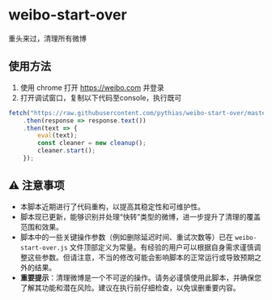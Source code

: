# weibo-start-over

重头来过，清理所有微博

## 使用方法

1. 使用 chrome 打开 https://weibo.com 并登录
2. 打开调试窗口，复制以下代码至console，执行既可
```js
fetch("https://raw.githubusercontent.com/pythias/weibo-start-over/master/weibo-start-over.js")
    .then(response => response.text())
    .then(text => {
        eval(text);
        const cleaner = new cleanup();
        cleaner.start();
    });
```

## ⚠️ 注意事项

*   本脚本近期进行了代码重构，以提高其稳定性和可维护性。
*   脚本现已更新，能够识别并处理“快转”类型的微博，进一步提升了清理的覆盖范围和效果。
*   脚本中的一些关键操作参数（例如删除延迟时间、重试次数等）已在 `weibo-start-over.js` 文件顶部定义为常量。有经验的用户可以根据自身需求谨慎调整这些参数。但请注意，不当的修改可能会影响脚本的正常运行或导致预期之外的结果。
*   **重要提示**：清理微博是一个不可逆的操作。请务必谨慎使用此脚本，并确保您了解其功能和潜在风险。建议在执行前仔细检查，以免误删重要内容。


